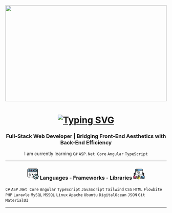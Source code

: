 <img height=300 width=100% src="./hero.jpeg" />

<h1 align="center">
    <a href="https://git.io/typing-svg"><img src="https://readme-typing-svg.demolab.com?font=Roboto&weight=900&size=30&pause=1000&color=0E7490&center=true&vCenter=true&width=435&lines=HI+THERE!;I'+M+OAK+SOE+AUNG" alt="Typing SVG" /></a>
</h1>

<h3 align="center">Full-Stack Web Developer | Bridging Front-End Aesthetics with Back-End Efficiency</h3>

<p align="center">I am currently learning <code>C#</code> <code>ASP.Net Core</code> <code>Angular</code> <code>TypeScript</code></p>

<hr/>

<h3 align="center"><img src="./coding.png" width=35 /> <span>Languages - Frameworks - Libraries</span> <img src="./framework.png" width=35 /></h3>

<code>C#</code> <code>ASP.Net Core</code> <code>Angular</code> <code>TypeScript</code> <code>JavaScript</code> <code>Tailwind</code> <code>CSS</code> <code>HTML</code> <code>Flowbite</code> <code>PHP</code> <code>Laravle</code> <code>MySQL</code> <code>MSSQL</code> <code>Linux</code> <code>Apache</code> <code>Ubuntu</code> <code>DigitalOcean</code> <code>JSON</code> <code>Git</code> <code>MaterialUI</code>

<hr/>
